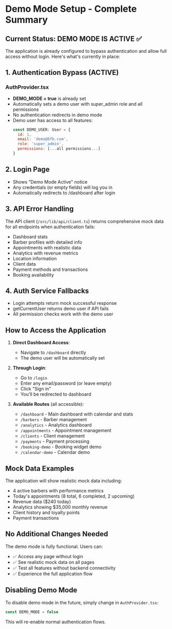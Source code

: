 # Demo Mode Setup - Complete Summary

## Current Status: DEMO MODE IS ACTIVE ✅

The application is already configured to bypass authentication and allow full access without login. Here's what's currently in place:

## 1. Authentication Bypass (ACTIVE)

### AuthProvider.tsx
- **DEMO_MODE = true** is already set
- Automatically sets a demo user with super_admin role and all permissions
- No authentication redirects in demo mode
- Demo user has access to all features:
  ```javascript
  const DEMO_USER: User = {
    id: 1,
    email: 'demo@6fb.com',
    role: 'super_admin',
    permissions: [...all permissions...]
  }
  ```

## 2. Login Page
- Shows "Demo Mode Active" notice
- Any credentials (or empty fields) will log you in
- Automatically redirects to /dashboard after login

## 3. API Error Handling
The API client (`/src/lib/api/client.ts`) returns comprehensive mock data for all endpoints when authentication fails:
- Dashboard stats
- Barber profiles with detailed info
- Appointments with realistic data
- Analytics with revenue metrics
- Location information
- Client data
- Payment methods and transactions
- Booking availability

## 4. Auth Service Fallbacks
- Login attempts return mock successful response
- getCurrentUser returns demo user if API fails
- All permission checks work with the demo user

## How to Access the Application

1. **Direct Dashboard Access**:
   - Navigate to `/dashboard` directly
   - The demo user will be automatically set

2. **Through Login**:
   - Go to `/login`
   - Enter any email/password (or leave empty)
   - Click "Sign in"
   - You'll be redirected to dashboard

3. **Available Routes** (all accessible):
   - `/dashboard` - Main dashboard with calendar and stats
   - `/barbers` - Barber management
   - `/analytics` - Analytics dashboard
   - `/appointments` - Appointment management
   - `/clients` - Client management
   - `/payments` - Payment processing
   - `/booking-demo` - Booking widget demo
   - `/calendar-demo` - Calendar demo

## Mock Data Examples

The application will show realistic mock data including:
- 4 active barbers with performance metrics
- Today's appointments (8 total, 6 completed, 2 upcoming)
- Revenue data ($240 today)
- Analytics showing $35,000 monthly revenue
- Client history and loyalty points
- Payment transactions

## No Additional Changes Needed

The demo mode is fully functional. Users can:
- ✅ Access any page without login
- ✅ See realistic mock data on all pages
- ✅ Test all features without backend connectivity
- ✅ Experience the full application flow

## Disabling Demo Mode

To disable demo mode in the future, simply change in `AuthProvider.tsx`:
```javascript
const DEMO_MODE = false
```

This will re-enable normal authentication flows.
